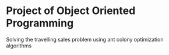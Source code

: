 # Project of Object Oriented Programming

Solving the travelling sales problem using ant colony optimization algorithms
